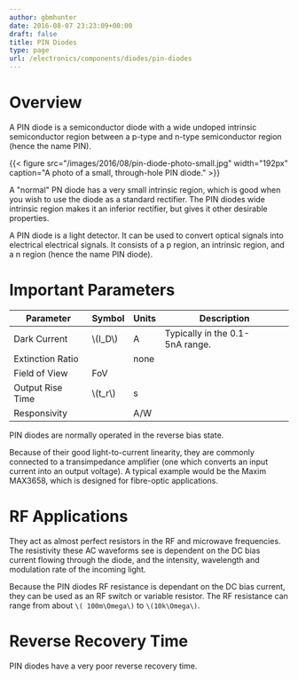 ```yaml
---
author: gbmhunter
date: 2016-08-07 23:23:09+00:00
draft: false
title: PIN Diodes
type: page
url: /electronics/components/diodes/pin-diodes
---
```


# Overview

A PIN diode is a semiconductor diode with a wide undoped intrinsic semiconductor region between a p-type and n-type semiconductor region (hence the name PIN).

{{< figure src="/images/2016/08/pin-diode-photo-small.jpg" width="192px" caption="A photo of a small, through-hole PIN diode."  >}}

A "normal" PN diode has a very small intrinsic region, which is good when you wish to use the diode as a standard rectifier. The PIN diodes wide intrinsic region makes it an inferior rectifier, but gives it other desirable properties.

A PIN diode is a light detector. It can be used to convert optical signals into electrical electrical signals. It consists of a p region, an intrinsic region, and a n region (hence the name PIN diode).

# Important Parameters

<table>
    <thead>
        <tr>
            <th>Parameter</th>
            <th>Symbol</th>
            <th>Units</th>
            <th>Description</th>
        </tr>
    </thead>
<tbody>
<tr>
<td>Dark Current
</td>
<td >\(I_D\)
</td>
<td >A
</td>
<td >Typically in the 0.1-5nA range.
</td></tr><tr >
<td >Extinction Ratio
</td>
<td > 
</td>
<td >none
</td>
<td > 
</td></tr><tr >
<td >Field of View
</td>
<td >FoV
</td>
<td > 
</td>
<td > 
</td></tr><tr >
<td >Output Rise Time
</td>
<td >\(t_r\)
</td>
<td >s
</td>
<td > 
</td></tr><tr >
<td >Responsivity
</td>
<td > 
</td>
<td >A/W
</td></tr></tbody></table>

PIN diodes are normally operated in the reverse bias state.

Because of their good light-to-current linearity, they are commonly connected to a transimpedance amplifier (one which converts an input current into an output voltage). A typical example would be the Maxim MAX3658, which is designed for fibre-optic applications.

# RF Applications

They act as almost perfect resistors in the RF and microwave frequencies. The resistivity these AC waveforms see is dependent on the DC bias current flowing through the diode, and the intensity, wavelength and modulation rate of the incoming light.

Because the PIN diodes RF resistance is dependant on the DC bias current, they can be used as an RF switch or variable resistor. The RF resistance can range from about `\( 100m\Omega\)` to `\(10k\Omega\)`.

# Reverse Recovery Time

PIN diodes have a very poor reverse recovery time.
